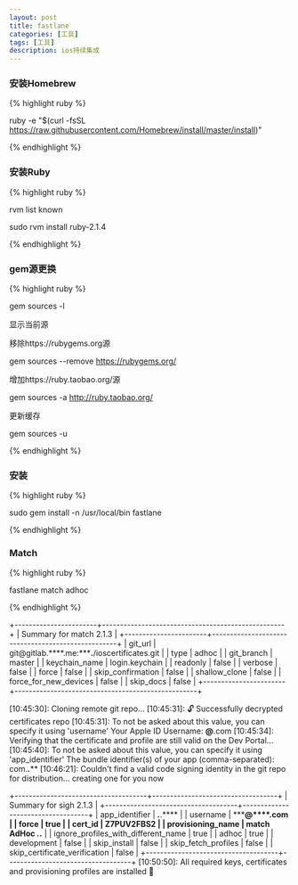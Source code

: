 ```yaml
---
layout: post
title: fastlane
categories: [工具]
tags: [工具]
description: ios持续集成
---
```

<h3>安装Homebrew</h3>

{% highlight ruby %}

ruby -e "$(curl -fsSL https://raw.githubusercontent.com/Homebrew/install/master/install)"

{% endhighlight %}

<h3>安装Ruby</h3>

{% highlight ruby %}

rvm list known

sudo rvm install ruby-2.1.4

{% endhighlight %}


<h3>gem源更换</h3>

{% highlight ruby %}

gem sources -l

显示当前源

移除https://rubygems.org源

gem sources --remove https://rubygems.org/

增加https://ruby.taobao.org/源

gem sources -a http://ruby.taobao.org/

更新缓存

gem sources -u 

{% endhighlight %}


<h3>安装</h3>

{% highlight ruby %}

sudo gem install -n /usr/local/bin fastlane

{% endhighlight %}

<h3>Match</h3>

{% highlight ruby %}

fastlane match adhoc

{% endhighlight %}


+-----------------------+---------------------------------------------------+
|                          Summary for match 2.1.3                          |
+-----------------------+---------------------------------------------------+
| git_url               | git@gitlab.****.me:*****.**/ioscertificates.git |
| type                  | adhoc                                             |
| git_branch            | master                                            |
| keychain_name         | login.keychain                                    |
| readonly              | false                                             |
| verbose               | false                                             |
| force                 | false                                             |
| skip_confirmation     | false                                             |
| shallow_clone         | false                                             |
| force_for_new_devices | false                                             |
| skip_docs             | false                                             |
+-----------------------+---------------------------------------------------+


[10:45:30]: Cloning remote git repo...
[10:45:31]: 🔓  Successfully decrypted certificates repo
[10:45:31]: To not be asked about this value, you can specify it using 'username'
Your Apple ID Username: ****@****.com
[10:45:34]: Verifying that the certificate and profile are still valid on the Dev Portal...
[10:45:40]: To not be asked about this value, you can specify it using 'app_identifier'
The bundle identifier(s) of your app (comma-separated): com.***.*****
[10:46:21]: Couldn't find a valid code signing identity in the git repo for distribution... creating one for you now


+-------------------------------------+-----------------------------------+
|                         Summary for sigh 2.1.3                          |
+-------------------------------------+-----------------------------------+
| app_identifier                      | ***.***.****             |
| username                            | *****@****.com                   |
| force                               | true                              |
| cert_id                             | Z7PUV2FBS2                        |
| provisioning_name                   | match AdHoc ***.***.**            |
| ignore_profiles_with_different_name | true                              |
| adhoc                               | true                              |
| development                         | false                             |
| skip_install                        | false                             |
| skip_fetch_profiles                 | false                             |
| skip_certificate_verification       | false                             |
+-------------------------------------+-----------------------------------+
[10:50:50]: All required keys, certificates and provisioning profiles are installed 🙌




